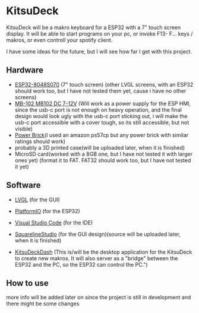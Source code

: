 
# KitsuDeck

KitsuDeck will be a makro keyboard for a ESP32 with a 7" touch screen display. 
It will be able to start programs on your pc, or invoke F13- F... keys / makros, or even
controll your spotify client.

I have some ideas for the future, but I will see how far I get with this project.

## Hardware

- [ESP32-8048S070](https://aliexpi.com/Xd6v) (7" touch screen) (other LVGL screens, with an ESP32 should work too, but I have not tested them yet, cause i have no other screens)
- [MB-102 MB102 DC 7-12V](https://aliexpi.com/YwtF) (Will work as a power supply for the ESP HMI, since the usb-c port is not enough on heavy operation, and the final design would look ugly with the usb-c port sticking out, i will make the usb-c port accessible with a cover tough, so its still accessible, but not visible)
- [Power Brick](https://www.amazon.de/Offizielles-Amazon-PowerFast-W-USB-Ladegerät-Fire-Tablets/dp/B01I0IGFMK)(I used an amazon ps57cp but any power brick with similar ratings should work)
- probably a 3D printed case(will be uploaded later, when it is finished)
- MicroSD card(worked with a 8GB one, but I have not tested it with larger ones yet) (format it to FAT. FAT32 should work too, but I have not tested it yet)

## Software

- [LVGL](https://lvgl.io/) (for the GUI)
- [PlatformIO](https://platformio.org/) (for the ESP32)
- [Visual Studio Code](https://code.visualstudio.com/) (for the IDE)
- [SquarelineStudio](https://squareline.io/) (for the GUI design)(source will be uploaded later, when it is finished)

- [KitsuDeckDash](https://github.com/KitsuneYokai/KitsuDeckDash) (This is/will be the desktop application for the KitsuDeck to create new makros. It will also server as a "bridge" between the ESP32 and the PC, so the ESP32 can control the PC.")

## How to use
more info will be added later on since the project is still in development and there might be some changes 
